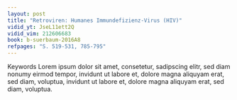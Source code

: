 ```yaml
---
layout: post 
title: "Retroviren: Humanes Immundefizienz-Virus (HIV)"
vidid_yt: JseL11ett2Q
vidid_vim: 212606683
book: b-suerbaum-2016A8
refpages: "S. 519-531, 785-795"
---
```

Keywords Lorem ipsum dolor sit amet, consetetur, sadipscing elitr, sed diam nonumy eirmod tempor, invidunt ut labore et, dolore magna aliquyam erat, sed diam, voluptua, invidunt ut labore et, dolore magna aliquyam erat, sed diam, voluptua.
